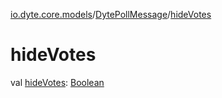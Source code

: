 [io.dyte.core.models](../index.md)/[DytePollMessage](index.md)/[hideVotes](hide-votes.md)

# hideVotes


val [hideVotes](hide-votes.md): [Boolean](https://kotlinlang.org/api/latest/jvm/stdlib/kotlin/-boolean/index.html)
